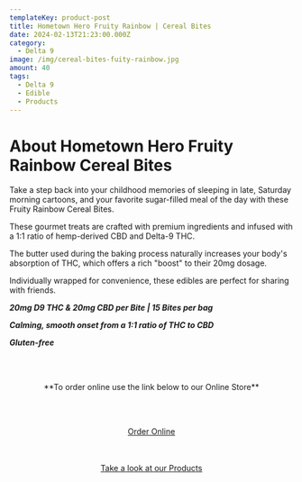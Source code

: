 ```yaml
---
templateKey: product-post
title: Hometown Hero Fruity Rainbow | Cereal Bites
date: 2024-02-13T21:23:00.000Z
category:
  - Delta 9
image: /img/cereal-bites-fuity-rainbow.jpg
amount: 40
tags:
  - Delta 9
  - Edible
  - Products
---
```

# **About Hometown Hero Fruity Rainbow Cereal Bites**

Take a step back into your childhood memories of sleeping in late, Saturday morning cartoons, and your favorite sugar-filled meal of the day with these Fruity Rainbow Cereal Bites.

These gourmet treats are crafted with premium ingredients and infused with a 1:1 ratio of hemp-derived CBD and Delta-9 THC.

The butter used during the baking process naturally increases your body's absorption of THC, which offers a rich "boost" to their 20mg dosage.

Individually wrapped for convenience, these edibles are perfect for sharing with friends.

***20mg D9 THC & 20mg CBD per Bite | 15 Bites per bag***

***Calming, smooth onset from a 1:1 ratio of THC to CBD***

***Gluten-free***

<br><br>

<Center>

\*\*To order online use the link below to our Online Store\*\*

<br><br>

<Center><a class="link-view-more-products" target="_blank" href="https://capitalcbd.shop/product/canine-cbd-hemp-oil-tincture/">Order Online</a></

<br><br><br>

<Center><a class="link-view-more-products" target="_blank" href="https://capitalamericanshaman.com/products">Take a look at our Products</a></Center>

<br><br>